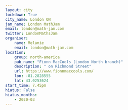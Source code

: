 ```yaml
---
layout: city                                           
lockdown: True
city_name: London ON                                                               
jam_name: London MathJam
email: london@math-jam.com
twitter: LondonMathsJam
organiser:
    name: Melanie
    email: london@math-jam.com
location:
    group: north-america
    pub_name: "Fionn MacCools (London North branch)"
    description: " on Richmond Street"
    url: https://www.fionnmaccools.com/
    lon: -81.2828555
    lat: 43.0253624
start_time: 7.45pm
hiatus: False
hiatus_months:
    - 2020-03
---
```

